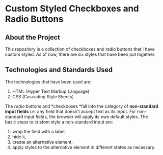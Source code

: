 # Custom Styled Checkboxes and Radio Buttons
## About the Project
This repository is a collection of checkboxes and radio buttons that I have custom styled. As of now, there are six styles that have been put together.

## Technologies and Standards Used
The technologies that have been used are:
1. HTML (Hyper Text Markup Language)
2. CSS (Cascading Style Sheets)

The *radio buttons* and *checkboxes *fall into the category of **non-standard input fields** i.e. any field that doesn't accept text as its input. For non-standard input fields, the browser will apply its own default styles. The basic steps to custom style a non-standard input are:
1. wrap the field with a label,
2. hide it,
3. create an alternative element,
4. apply styles to the alternative element in different states as necessary.